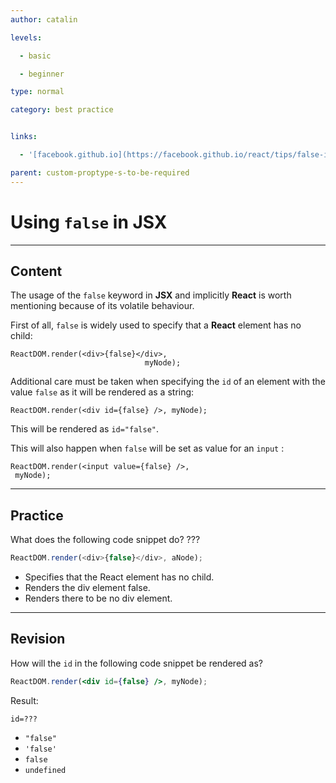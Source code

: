 ```yaml
---
author: catalin

levels:

  - basic

  - beginner

type: normal

category: best practice


links:

  - '[facebook.github.io](https://facebook.github.io/react/tips/false-in-jsx.html){website}'

parent: custom-proptype-s-to-be-required
---
```


# Using `false` in **JSX**

---
## Content

The usage of the `false` keyword in **JSX** and implicitly **React** is worth mentioning because of its volatile behaviour.

First of all, `false` is widely used to specify that a **React** element has no child:
```
ReactDOM.render(<div>{false}</div>,
                              myNode);
```

Additional care must be taken when specifying the `id` of an element with the value `false` as it will be rendered as a string:
```
ReactDOM.render(<div id={false} />, myNode);
```
This will be rendered as `id="false"`.

This will also happen when `false` will be set as value for an `input` :
```
ReactDOM.render(<input value={false} />,
 myNode);
```

---
## Practice

What does the following code snippet do? ???

```javascript
ReactDOM.render(<div>{false}</div>, aNode);
```

* Specifies that the React element has no child.
* Renders the div element false.
* Renders there to be no div element.

---
## Revision

How will the `id` in the following code snippet be rendered as?

```jsx
ReactDOM.render(<div id={false} />, myNode);
```
Result:
```
id=???
```

* `"false"`
* `'false'`
* `false`
* `undefined`

